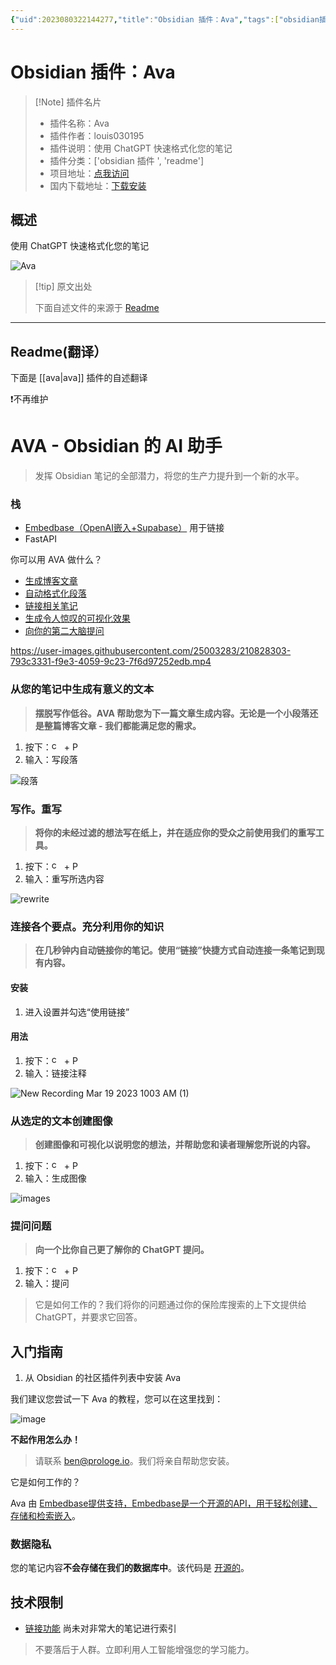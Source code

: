 ```yaml
---
{"uid":2023080322144277,"title":"Obsidian 插件：Ava","tags":["obsidian插件","readme"],"description":"使用ChatGPT快速格式化您的笔记","author":"AI","type":"readme","draft":false,"editable":false,"modified":20230101000000,"dg-publish":true,"permalink":"/lake-of-knowledge/10-obsidian/obsidian/readme/ava-readme/","dgPassFrontmatter":true}
---
```



# Obsidian 插件：Ava

> [!Note] 插件名片
> - 插件名称：Ava
> - 插件作者：louis030195
> - 插件说明：使用 ChatGPT 快速格式化您的笔记
> - 插件分类：['obsidian 插件 ', 'readme']
> - 项目地址：[点我访问](https://github.com/louis030195/obsidian-ava)
> - 国内下载地址：[下载安装](https://pkmer.cn/products/plugin/pluginMarket/?ava)

## 概述

使用 ChatGPT 快速格式化您的笔记

![Ava](https://cdn.pkmer.cn/covers/ava_new.gif!pkmer)

> [!tip] 原文出处
>
>下面自述文件的来源于 [Readme](https://ghproxy.net/https://raw.githubusercontent.com/different-ai/obsidian-ava/main/README.md)
>

---

## Readme(翻译）

下面是 [[ava\|ava]] 插件的自述翻译

❗️不再维护

# AVA - Obsidian 的 AI 助手

> 发挥 Obsidian 笔记的全部潜力，将您的生产力提升到一个新的水平。

### 栈

- [Embedbase（OpenAI嵌入+Supabase）](https://github.com/different-ai/embedbase) 用于链接
- FastAPI

你可以用 AVA 做什么？

- [生成博客文章](https://github.com/louis030195/obsidian-ava/blob/main/README.md#generate-meaningful-text-from-your-notes)
- [自动格式化段落](https://github.com/louis030195/obsidian-ava/blob/main/README.md#write-rewrite)
- [链接相关笔记](https://github.com/louis030195/obsidian-ava/blob/main/README.md#connect-the-dots-leverage-your-knowledge)
- [生成令人惊叹的可视化效果](https://github.com/louis030195/obsidian-ava/blob/main/README.md#create-images-from-selected-text)
- [向你的第二大脑提问](https://github.com/louis030195/obsidian-ava/blob/main/README.md#ask-questions)

<https://user-images.githubusercontent.com/25003283/210828303-793c3331-f9e3-4059-9c23-7f6d97252edb.mp4>

### 从您的笔记中生成有意义的文本

> **摆脱写作低谷。AVA 帮助您为下一篇文章生成内容。无论是一个小段落还是整篇博客文章 - 我们都能满足您的需求。**

1. 按下：<img alt="cmd" src="https://upload.wikimedia.org/wikipedia/commons/thumb/8/8b/Looped_square_on_white_background.svg/560px-Looped_square_on_white_background.svg.png?20071209071920" width="16" height="16"> + P
2. 输入：写段落

![段落](https://user-images.githubusercontent.com/11430621/207849826-aa59103a-3e60-47ec-85bd-45076ebf8960.gif)

### 写作。重写

> **将你的未经过滤的想法写在纸上，并在适应你的受众之前使用我们的重写工具。**

1. 按下：<img alt="cmd" src="https://upload.wikimedia.org/wikipedia/commons/thumb/8/8b/Looped_square_on_white_background.svg/560px-Looped_square_on_white_background.svg.png?20071209071920" width="16" height="16"> + P
2. 输入：重写所选内容

![rewrite](https://user-images.githubusercontent.com/25003283/213139728-23ad27fa-1c05-4e58-8bad-5ec41768d1e5.gif)

### 连接各个要点。充分利用你的知识

> **在几秒钟内自动链接你的笔记。使用“链接”快捷方式自动连接一条笔记到现有内容。**

#### 安装

1. 进入设置并勾选“使用链接”

#### 用法

1. 按下：<img alt="cmd" src="https://upload.wikimedia.org/wikipedia/commons/thumb/8/8b/Looped_square_on_white_background.svg/560px-Looped_square_on_white_background.svg.png?20071209071920" width="16" height="16"> + P
2. 输入：链接注释

![New Recording Mar 19 2023 1003 AM (1)](https://user-images.githubusercontent.com/25003283/226165955-87a59a7c-a8bc-45f9-9e14-c92fec429861.gif)

### 从选定的文本创建图像

> **创建图像和可视化以说明您的想法，并帮助您和读者理解您所说的内容。**

1. 按下：<img alt="cmd" src="https://upload.wikimedia.org/wikipedia/commons/thumb/8/8b/Looped_square_on_white_background.svg/560px-Looped_square_on_white_background.svg.png?20071209071920" width="16" height="16"> + P
2. 输入：生成图像

![images](https://user-images.githubusercontent.com/25003283/208254052-136f3fac-3ef6-46d5-85eb-73a4d249ffdf.gif)

### 提问问题

> **向一个比你自己更了解你的 ChatGPT 提问。**

1. 按下：<img alt="cmd" src="https://upload.wikimedia.org/wikipedia/commons/thumb/8/8b/Looped_square_on_white_background.svg/560px-Looped_square_on_white_background.svg.png?20071209071920" width="16" height="16"> + P
2. 输入：提问

> 它是如何工作的？我们将你的问题通过你的保险库搜索的上下文提供给 ChatGPT，并要求它回答。

## 入门指南

1. 从 Obsidian 的社区插件列表中安装 Ava

我们建议您尝试一下 Ava 的教程，您可以在这里找到：

![image](https://user-images.githubusercontent.com/25003283/213156343-c44c0e64-8c22-47f2-81b3-2faad460a717.png)

**不起作用怎么办！**

> 请联系 ben@prologe.io。我们将亲自帮助您安装。

它是如何工作的？

Ava 由 [Embedbase提供支持，Embedbase是一个开源的API，用于轻松创建、存储和检索嵌入](https://github.com/another-ai/embedbase-ava)。

### 数据隐私

您的笔记内容**不会存储在我们的数据库中**。该代码是 [开源的](https://github.com/different-ai/embedbase-ava)。

## 技术限制

- [链接功能](https://github.com/louis030195/obsidian-ava/blob/main/README.md#connect-the-dots-leverage-your-knowledge) 尚未对非常大的笔记进行索引

> 不要落后于人群。立即利用人工智能增强您的学习能力。